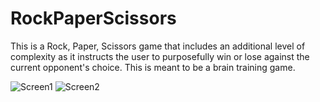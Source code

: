 # RockPaperScissors

 This is a Rock, Paper, Scissors game that includes an additional level of complexity as it instructs the user to purposefully win or lose against the current opponent's choice. This is meant to be a brain training game.

![Screen1](https://user-images.githubusercontent.com/82522105/146628748-52acda2d-65c5-46ad-8cd0-cfb409680ac1.png)
![Screen2](https://user-images.githubusercontent.com/82522105/146628763-8441b622-1f8f-43e1-a934-863ba8f98d00.png)
